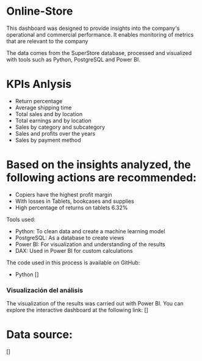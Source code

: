# Online-Store
This dashboard was designed to provide insights into the company's operational and commercial performance. It enables monitoring of metrics that are relevant to the company


The data comes from the SuperStore database, processed and visualized with tools such as Python, PostgreSQL and Power BI.

# KPIs Anlysis

- Return percentage
- Average shipping time
- Total sales and by location
- Total earnings and by location
- Sales by category and subcategory
- Sales and profits over the years
- Sales by payment method

# Based on the insights analyzed, the following actions are recommended:

- Copiers have the highest profit margin
- With losses in Tablets, bookcases and supplies
- High percentage of returns on tablets 6.32%

Tools used:
- Python: To clean data and create a machine learning model
- PostgreSQL: As a database to create views
- Power BI: For visualization and understanding of the results
- DAX: Used in Power BI for custom calculations


The code used in this process is available on GitHub:
- Python
[]

### **Visualización del análisis**  

The visualization of the results was carried out with Power BI. You can explore the interactive dashboard at the following link:
[]

# Data source:
[]

